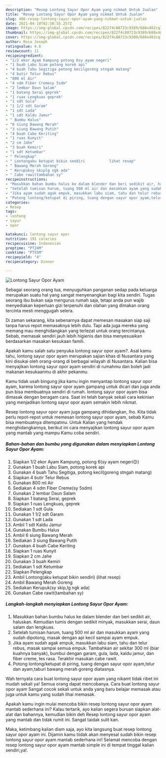 ```yaml
---
description: "Resep Lontong Sayur Opor Ayam yang nikmat Untuk Jualan"
title: "Resep Lontong Sayur Opor Ayam yang nikmat Untuk Jualan"
slug: 406-resep-lontong-sayur-opor-ayam-yang-nikmat-untuk-jualan
date: 2021-04-10T02:50:55.257Z
image: https://img-global.cpcdn.com/recipes/822f4c88723c9389/680x482cq70/lontong-sayur-opor-ayam-foto-resep-utama.jpg
thumbnail: https://img-global.cpcdn.com/recipes/822f4c88723c9389/680x482cq70/lontong-sayur-opor-ayam-foto-resep-utama.jpg
cover: https://img-global.cpcdn.com/recipes/822f4c88723c9389/680x482cq70/lontong-sayur-opor-ayam-foto-resep-utama.jpg
author: Rosa Joseph
ratingvalue: 4.6
reviewcount: 11
recipeingredient:
- "1/2 ekor Ayam Kampung potong 6sy ayam negeri"
- "1 buah Labu Siam potong korek api"
- "4 buah Tahu Segitiga potong kecilgoreng stngah matang"
- "4 butir Telur Rebus"
- "800 ml Air"
- "4 sdm Fiber Cremesy 5sdm"
- "2 lembar Daun Salam"
- "1 batang Serai geprek"
- "1 ruas Lengkuas geprek"
- "1 sdt Gula"
- "1 1/2 sdt Garam"
- "1 sdt Lada"
- "1 sdt Kaldu Jamur"
- " Bumbu Halus"
- "6 siung Bawang Merah"
- "3 siung Bawang Putih"
- "4 buah Cabe Keriting"
- "1 ruas Kunyit"
- "2 cm Jahe"
- "3 buah Kemiri"
- "1 sdt Ketumbar"
- " Pelengkap"
- " Lontongaku ketupat bikin sendiri           lihat resep"
- " Bawang Merah Goreng"
- " Kerupuksy skiplg ngk ada"
- " Cabe rawittambahan sy"
recipeinstructions:
- "Masukkan bahan bumbu halus ke dalam blender dan beri sedikit air, haluskan. Kemudian tumis dengan sedikit minyak, masukkan serai, daun salam dan lengkuas."
- "Setelah tumisan harum, tuang 500 ml air dan masukkan ayam yang sudah dipotong, masak dengan api kecil sampai ayam empuk."
- "Jika ayam sudah agak empuk, masukkan labu siam, tahu dan telur rebus, masak sampai semua empuk. Tambahkan air sekitar 300 ml (biar kuahnya banyak), bumbui dengan garam, gula, lada, kaldu jamur, dan fiber creme, tes rasa. Terakhir masukan cabe rawit."
- "Potong lontong/ketupat di piring, tuang dengan sayur opor ayam,telur dan ayam,taburi bawang merah goreng diatasnya."
categories:
- Resep
tags:
- lontong
- sayur
- opor

katakunci: lontong sayur opor 
nutrition: 191 calories
recipecuisine: Indonesian
preptime: "PT24M"
cooktime: "PT55M"
recipeyield: "4"
recipecategory: Dinner

---
```



![Lontong Sayur Opor Ayam](https://img-global.cpcdn.com/recipes/822f4c88723c9389/680x482cq70/lontong-sayur-opor-ayam-foto-resep-utama.jpg)

Sebagai seorang orang tua, menyuguhkan panganan sedap pada keluarga merupakan suatu hal yang sangat menyenangkan bagi kita sendiri. Tugas seorang ibu bukan saja mengurus rumah saja, tetapi anda pun wajib menyediakan keperluan gizi terpenuhi dan olahan yang dimakan orang tercinta mesti menggugah selera.

Di zaman  sekarang, kita sebenarnya dapat memesan masakan siap saji tanpa harus repot memasaknya lebih dulu. Tapi ada juga mereka yang memang mau menghidangkan yang terlezat untuk orang tercintanya. Sebab, memasak sendiri jauh lebih higienis dan bisa menyesuaikan berdasarkan masakan kesukaan famili. 



Apakah kamu salah satu penyuka lontong sayur opor ayam?. Asal kamu tahu, lontong sayur opor ayam merupakan sajian khas di Nusantara yang kini disukai oleh orang-orang di berbagai wilayah di Nusantara. Kalian bisa menyajikan lontong sayur opor ayam sendiri di rumahmu dan boleh jadi makanan kesukaanmu di akhir pekanmu.

Kamu tidak usah bingung jika kamu ingin menyantap lontong sayur opor ayam, karena lontong sayur opor ayam gampang untuk dicari dan juga anda pun bisa membuatnya sendiri di rumah. lontong sayur opor ayam bisa dimasak dengan beragam cara. Saat ini telah banyak sekali cara kekinian yang menjadikan lontong sayur opor ayam semakin lebih nikmat.

Resep lontong sayur opor ayam juga gampang dihidangkan, lho. Kita tidak perlu repot-repot untuk memesan lontong sayur opor ayam, sebab Kamu bisa membuatnya ditempatmu. Untuk Kalian yang hendak menghidangkannya, berikut ini cara menyajikan lontong sayur opor ayam yang mantab yang mampu Kamu coba sendiri.

<!--inarticleads1-->

##### Bahan-bahan dan bumbu yang digunakan dalam menyiapkan Lontong Sayur Opor Ayam:

1. Siapkan 1/2 ekor Ayam Kampung, potong 6(sy ayam negeri😊)
1. Gunakan 1 buah Labu Siam, potong korek api
1. Gunakan 4 buah Tahu Segitiga, potong kecil(goreng stngah matang)
1. Siapkan 4 butir Telur Rebus
1. Gunakan 800 ml Air
1. Sediakan 4 sdm Fiber Creme(sy 5sdm)
1. Gunakan 2 lembar Daun Salam
1. Siapkan 1 batang Serai, geprek
1. Siapkan 1 ruas Lengkuas, geprek
1. Sediakan 1 sdt Gula
1. Gunakan 1 1/2 sdt Garam
1. Gunakan 1 sdt Lada
1. Ambil 1 sdt Kaldu Jamur
1. Gunakan  Bumbu Halus
1. Ambil 6 siung Bawang Merah
1. Sediakan 3 siung Bawang Putih
1. Gunakan 4 buah Cabe Keriting
1. Siapkan 1 ruas Kunyit
1. Siapkan 2 cm Jahe
1. Gunakan 3 buah Kemiri
1. Sediakan 1 sdt Ketumbar
1. Siapkan  Pelengkap
1. Ambil  Lontong(aku ketupat bikin sendiri)           (lihat resep)
1. Ambil  Bawang Merah Goreng
1. Sediakan  Kerupuk(sy skip,lg ngk ada)
1. Gunakan  Cabe rawit(tambahan sy)




<!--inarticleads2-->

##### Langkah-langkah menyiapkan Lontong Sayur Opor Ayam:

1. Masukkan bahan bumbu halus ke dalam blender dan beri sedikit air, haluskan. Kemudian tumis dengan sedikit minyak, masukkan serai, daun salam dan lengkuas.
1. Setelah tumisan harum, tuang 500 ml air dan masukkan ayam yang sudah dipotong, masak dengan api kecil sampai ayam empuk.
1. Jika ayam sudah agak empuk, masukkan labu siam, tahu dan telur rebus, masak sampai semua empuk. Tambahkan air sekitar 300 ml (biar kuahnya banyak), bumbui dengan garam, gula, lada, kaldu jamur, dan fiber creme, tes rasa. Terakhir masukan cabe rawit.
1. Potong lontong/ketupat di piring, tuang dengan sayur opor ayam,telur dan ayam,taburi bawang merah goreng diatasnya.




Wah ternyata cara buat lontong sayur opor ayam yang nikamt tidak ribet ini mudah sekali ya! Semua orang dapat mencobanya. Cara buat lontong sayur opor ayam Sangat cocok sekali untuk anda yang baru belajar memasak atau juga untuk kamu yang sudah lihai memasak.

Apakah kamu ingin mulai mencoba bikin resep lontong sayur opor ayam mantab sederhana ini? Kalau tertarik, ayo kalian segera buruan siapkan alat-alat dan bahannya, kemudian bikin deh Resep lontong sayur opor ayam yang mantab dan tidak rumit ini. Sangat taidak sulit kan. 

Maka, ketimbang kalian diam saja, ayo kita langsung buat resep lontong sayur opor ayam ini. Dijamin kamu tiidak akan menyesal sudah bikin resep lontong sayur opor ayam mantab sederhana ini! Selamat mencoba dengan resep lontong sayur opor ayam mantab simple ini di tempat tinggal kalian sendiri,ya!.

